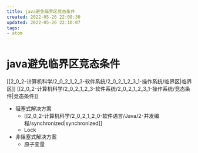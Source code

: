 ```yaml
---
title: java避免临界区竞态条件
created: 2022-05-26 22:08:30
updated: 2022-05-26 22:10:07
tags: 
- atom
---
```

# java避免临界区竞态条件

[[2_0_2-计算机科学/2_0_2_1_2_3-软件系统/2_0_2_1_2_3_1-操作系统/临界区|临界区]] [[2_0_2-计算机科学/2_0_2_1_2_3-软件系统/2_0_2_1_2_3_1-操作系统/竞态条件|竞态条件]]

- 阻塞式解决方案
	- [[2_0_2-计算机科学/2_0_2_1_2_0-软件语言/Java/2-并发编程/synchronized|synchronized]]
	- Lock
- 非阻塞式解决方案
	- 原子变量